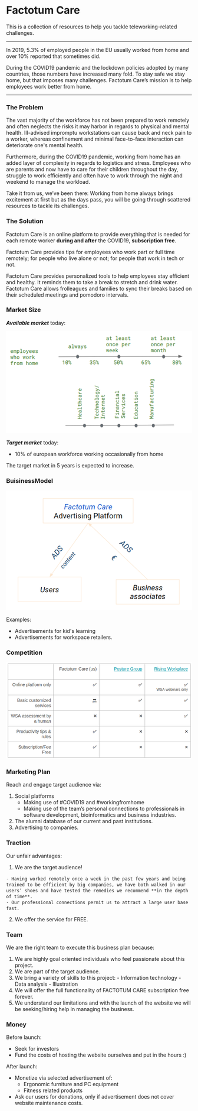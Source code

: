 # Factotum Care

This is a collection of resources to help you tackle teleworking-related challenges.

---



In 2019, 5.3% of employed people in the EU usually worked from home and over 10% reported that sometimes did. 

During the COVID19 pandemic and the lockdown policies adopted by many countries, those numbers have increased many fold. 
To stay safe we stay home, but that imposes many challenges. Factotum Care’s mission is to help employees work better from home.

---

### The Problem

The vast majority of the workforce has not been prepared to work remotely and often neglects the risks it may harbor in regards to physical and mental health. Ill-advised impromptu workstations can cause back and neck pain to a worker, whereas confinement and minimal face-to-face interaction can deteriorate one's mental health.

Furthermore, during the COVID19 pandemic, working from home has an added layer of complexity in regards to logistics and stress. Employees who are parents and now have to care for their children throughout the day, struggle to work efficiently and often have to work through the night and weekend to manage the workload.

Take it from us, we’ve been there: Working from home always brings excitement at first but as the days pass, you will be going through scattered resources to tackle its challenges.

### The Solution

Factotum Care is an online platform to provide everything that is needed for each remote worker **during and after** the COVID19, **subscription free**.

Factotum Care provides tips for employees who work part or full time remotely; for people who live alone or not; for people that work in tech or not.

Factotum Care provides personalized tools to help employees stay efficient and healthy. It reminds them to take a break to stretch and drink water. Factotum Care allows frolleagues and families to sync their breaks based on their scheduled meetings and pomodoro intervals.
 


### Market Size

***Available market*** today:

![marketSize](https://github.com/mxenoph/factotum/blob/master/pitch/marketSize.png)

***Target market*** today:

- 10% of european workforce working occasionally from home

The target market in 5 years is expected to increase.


### BuisinessModel

![businessModel](https://github.com/mxenoph/factotum/blob/master/pitch/businessModel.png)


Examples:

- Advertisements for kid's learning
- Advertisements for workspace retailers.


### Competition

![competition](https://github.com/mxenoph/factotum/blob/master/pitch/competition.png)

### Marketing Plan

Reach and engage target audience via:

 1. Social platforms
    -  Making use of #COVID19 and #workingfromhome
    -  Making use of the team’s personal connections to professionals in software development, bioinformatics and business industries.
2. The alumni database of our current and past institutions. 
3. Advertising to companies.


### Traction

Our unfair advantages:
  1. We are the target audience!

    - Having worked remotely once a week in the past few years and being trained to be efficient by big companies, we have both walked in our users’ shoes and have tested the remedies we recommend **in the depth of time**.
    - Our professional connections permit us to attract a large user base fast.
  2. We offer the service for FREE.


### Team

We are the right team to execute this business plan because:

  1. We are highly goal oriented individuals who feel passionate about this project.
  2. We are part of the target audience.
  3. We bring a variety of skills to this project:
    - Information technology
    - Data analysis
    - Illustration 
  4. We will offer the full functionality of FACTOTUM CARE subscription free forever.
  5. We understand our limitations and with the launch of the website we will be seeking/hiring help in managing the business. 
  

### Money

Before launch:
  - Seek for investors
  - Fund the costs of hosting the website ourselves and put in the hours :)
    
After launch:
  - Monetize via selected advertisement of:
    - Ergonomic furniture and PC equipment
    - Fitness related products
  - Ask our users for donations, only if advertisement does not cover website maintenance costs.

<!--Premium business plan -->
<!--monthly / yearly fee-->
<!--freelance / company fee-->

